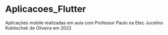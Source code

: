 # Aplicacoes_Flutter
Aplicações mobile realizadas em aula com Professor Paulo na Etec Jucelino Kubitschek de Oliveira em 2022
